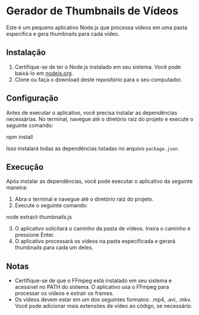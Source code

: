# Gerador de Thumbnails de Vídeos

Este é um pequeno aplicativo Node.js que processa vídeos em uma pasta específica e gera thumbnails para cada vídeo.

## Instalação

1. Certifique-se de ter o Node.js instalado em seu sistema. Você pode baixá-lo em [nodejs.org](https://nodejs.org/).
2. Clone ou faça o download deste repositório para o seu computador.

## Configuração

Antes de executar o aplicativo, você precisa instalar as dependências necessárias. No terminal, navegue até o diretório raiz do projeto e execute o seguinte comando:

npm install


Isso instalará todas as dependências listadas no arquivo `package.json`.

## Execução

Após instalar as dependências, você pode executar o aplicativo da seguinte maneira:

1. Abra o terminal e navegue até o diretório raiz do projeto.
2. Execute o seguinte comando:

node extract-thumbnails.js

3. O aplicativo solicitará o caminho da pasta de vídeos. Insira o caminho e pressione Enter.
4. O aplicativo processará os vídeos na pasta especificada e gerará thumbnails para cada um deles.

## Notas

- Certifique-se de que o FFmpeg está instalado em seu sistema e acessível no PATH do sistema. O aplicativo usa o FFmpeg para processar os vídeos e extrair os frames.
- Os vídeos devem estar em um dos seguintes formatos: .mp4, .avi, .mkv. Você pode adicionar mais extensões de vídeo ao código, se necessário.
